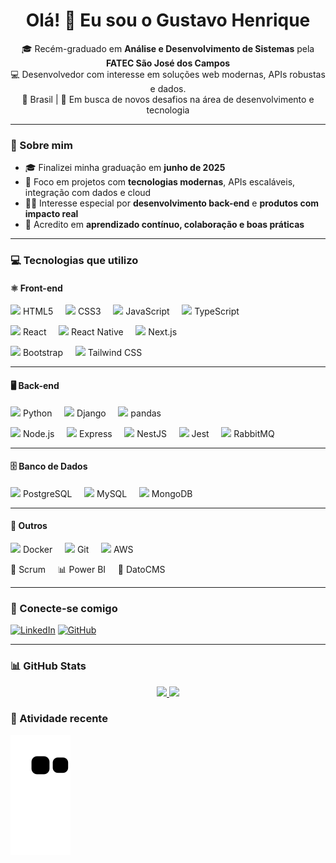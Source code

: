 <h1 align="center">Olá! 👋 Eu sou o Gustavo Henrique</h1>

<p align="center">
  🎓 Recém-graduado em <strong>Análise e Desenvolvimento de Sistemas</strong> pela <strong>FATEC São José dos Campos</strong><br/>
  💻 Desenvolvedor com interesse em soluções web modernas, APIs robustas e dados.<br/>
  📍 Brasil | 🚀 Em busca de novos desafios na área de desenvolvimento e tecnologia
</p>

---

### 🧠 Sobre mim

- 🎓 Finalizei minha graduação em **junho de 2025**
- 🌱 Foco em projetos com **tecnologias modernas**, APIs escaláveis, integração com dados e cloud
- 👨‍💻 Interesse especial por **desenvolvimento back-end** e **produtos com impacto real**
- 🤝 Acredito em **aprendizado contínuo, colaboração e boas práticas**

---

### 💻 Tecnologias que utilizo

#### ⚛️ Front-end
<div align="left">
  <p>
    <img src="https://cdn.jsdelivr.net/gh/devicons/devicon/icons/html5/html5-original.svg" height="25"/> HTML5
    &nbsp;&nbsp;&nbsp;
    <img src="https://cdn.jsdelivr.net/gh/devicons/devicon/icons/css3/css3-original.svg" height="25"/> CSS3
    &nbsp;&nbsp;&nbsp;
    <img src="https://cdn.jsdelivr.net/gh/devicons/devicon/icons/javascript/javascript-original.svg" height="25"/> JavaScript
    &nbsp;&nbsp;&nbsp;
    <img src="https://cdn.jsdelivr.net/gh/devicons/devicon/icons/typescript/typescript-original.svg" height="25"/> TypeScript
  </p>
  <p>
    <img src="https://cdn.jsdelivr.net/gh/devicons/devicon/icons/react/react-original.svg" height="25"/> React
    &nbsp;&nbsp;&nbsp;
    <img src="https://cdn.jsdelivr.net/gh/devicons/devicon/icons/react/react-original-wordmark.svg" height="25"/> React Native
    &nbsp;&nbsp;&nbsp;
    <img src="https://cdn.jsdelivr.net/gh/devicons/devicon/icons/nextjs/nextjs-line.svg" height="25"/> Next.js
  </p>
  <p>
    <img src="https://cdn.jsdelivr.net/gh/devicons/devicon/icons/bootstrap/bootstrap-original.svg" height="25"/> Bootstrap
    &nbsp;&nbsp;&nbsp;
    <img src="https://cdn.jsdelivr.net/gh/devicons/devicon/icons/tailwindcss/tailwindcss-plain.svg" height="25"/> Tailwind CSS
  </p>
</div>

---

#### 🖥️ Back-end
<div align="left">
  <p>
    <img src="https://cdn.jsdelivr.net/gh/devicons/devicon/icons/python/python-original.svg" height="25"/> Python
    &nbsp;&nbsp;&nbsp;
    <img src="https://cdn.jsdelivr.net/gh/devicons/devicon/icons/django/django-plain.svg" height="25"/> Django
    &nbsp;&nbsp;&nbsp;
    <img src="https://cdn.jsdelivr.net/gh/devicons/devicon/icons/pandas/pandas-original.svg" height="25"/> pandas
  </p>
  <p>
    <img src="https://cdn.jsdelivr.net/gh/devicons/devicon/icons/nodejs/nodejs-original.svg" height="25"/> Node.js
    &nbsp;&nbsp;&nbsp;
    <img src="https://cdn.jsdelivr.net/gh/devicons/devicon/icons/express/express-original.svg" height="25"/> Express
    &nbsp;&nbsp;&nbsp;
    <img src="https://cdn.jsdelivr.net/gh/devicons/devicon/icons/nestjs/nestjs-plain.svg" height="25"/> NestJS
    &nbsp;&nbsp;&nbsp;
    <img src="https://cdn.jsdelivr.net/gh/devicons/devicon/icons/jest/jest-plain.svg" height="25"/> Jest
    &nbsp;&nbsp;&nbsp;
    <img src="https://cdn.jsdelivr.net/gh/devicons/devicon/icons/rabbitmq/rabbitmq-original.svg" height="25"/> RabbitMQ
  </p>
</div>

---

#### 🗄️ Banco de Dados
<div align="left">
  <p>
    <img src="https://cdn.jsdelivr.net/gh/devicons/devicon/icons/postgresql/postgresql-original.svg" height="25"/> PostgreSQL
    &nbsp;&nbsp;&nbsp;
    <img src="https://cdn.jsdelivr.net/gh/devicons/devicon/icons/mysql/mysql-original.svg" height="25"/> MySQL
    &nbsp;&nbsp;&nbsp;
    <img src="https://cdn.jsdelivr.net/gh/devicons/devicon/icons/mongodb/mongodb-original.svg" height="25"/> MongoDB
  </p>
</div>

---

#### 🚀 Outros
<div align="left">
  <p>
    <img src="https://cdn.jsdelivr.net/gh/devicons/devicon/icons/docker/docker-original.svg" height="25"/> Docker
    &nbsp;&nbsp;&nbsp;
    <img src="https://cdn.jsdelivr.net/gh/devicons/devicon/icons/git/git-original.svg" height="25"/> Git
    &nbsp;&nbsp;&nbsp;
    <img src="https://cdn.jsdelivr.net/gh/devicons/devicon/icons/amazonwebservices/amazonwebservices-original.svg" height="25"/> AWS
  </p>
  <p>
    🧠 Scrum
    &nbsp;&nbsp;&nbsp;
    📊 Power BI
    &nbsp;&nbsp;&nbsp;
    🔧 DatoCMS
  </p>
</div>

---

### 🔗 Conecte-se comigo

[![LinkedIn](https://img.shields.io/badge/-LinkedIn-0A66C2?style=for-the-badge&logo=linkedin&logoColor=white)](https://www.linkedin.com/in/gustavohpa/)
[![GitHub](https://img.shields.io/badge/-GitHub-181717?style=for-the-badge&logo=github&logoColor=white)](https://github.com/gustavohpereira)

---

### 📊 GitHub Stats

<div align="center">
  <a href="https://github.com/gustavohpereira">
    <img height="180em" src="https://github-readme-stats.vercel.app/api/top-langs/?username=gustavohpereira&layout=compact&langs_count=7&theme=dracula"/>
    <img height="180em" src="https://github-readme-stats.vercel.app/api?username=gustavohpereira&show_icons=true&theme=dracula&include_all_commits=true&count_private=true"/>
  </a>
</div>


### 🐍 Atividade recente

<picture>
  <source media="(prefers-color-scheme: dark)" srcset="https://raw.githubusercontent.com/gustavohpereira/gustavohpereira/output/github-contribution-grid-snake-dark.svg">
  <source media="(prefers-color-scheme: light)" srcset="https://raw.githubusercontent.com/gustavohpereira/gustavohpereira/output/github-contribution-grid-snake.svg">
  <img alt="github contribution grid snake animation" src="https://raw.githubusercontent.com/gustavohpereira/gustavohpereira/output/github-contribution-grid-snake.svg">
</picture>

